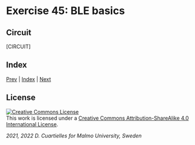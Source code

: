 # Exercise 45: BLE basics

## Circuit

[CIRCUIT]

## Index

[Prev](../44-AI_training_on_board/44-AI_training_on_board.md) |  [Index](../course_index.md) |  [Next](../46-BLE_wireless_LED/46-BLE_wireless_LED.md)

## License

<a rel="license" href="http://creativecommons.org/licenses/by-sa/4.0/"><img alt="Creative Commons License" style="border-width:0" src="https://i.creativecommons.org/l/by-sa/4.0/80x15.png" /></a><br />This work is licensed under a <a rel="license" href="http://creativecommons.org/licenses/by-sa/4.0/">Creative Commons Attribution-ShareAlike 4.0 International License</a>.

*2021, 2022 D. Cuartielles for Malmo University, Sweden*
